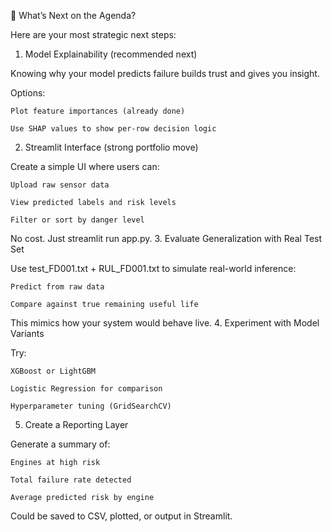 📌 What’s Next on the Agenda?

Here are your most strategic next steps:
1. Model Explainability (recommended next)

Knowing why your model predicts failure builds trust and gives you insight.

Options:

    Plot feature importances (already done)

    Use SHAP values to show per-row decision logic

2. Streamlit Interface (strong portfolio move)

Create a simple UI where users can:

    Upload raw sensor data

    View predicted labels and risk levels

    Filter or sort by danger level

No cost. Just streamlit run app.py.
3. Evaluate Generalization with Real Test Set

Use test_FD001.txt + RUL_FD001.txt to simulate real-world inference:

    Predict from raw data

    Compare against true remaining useful life

This mimics how your system would behave live.
4. Experiment with Model Variants

Try:

    XGBoost or LightGBM

    Logistic Regression for comparison

    Hyperparameter tuning (GridSearchCV)

5. Create a Reporting Layer

Generate a summary of:

    Engines at high risk

    Total failure rate detected

    Average predicted risk by engine

Could be saved to CSV, plotted, or output in Streamlit.
